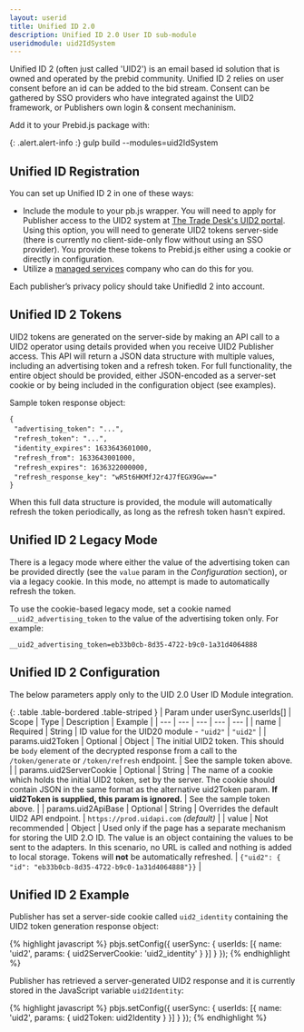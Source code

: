 ```yaml
---
layout: userid
title: Unified ID 2.0
description: Unified ID 2.0 User ID sub-module
useridmodule: uid2IdSystem
---
```



Unified ID 2 (often just called 'UID2') is an email based id solution that is owned and operated by the prebid community.  Unified ID 2 relies on user consent before an id can be added to the bid stream.  Consent can be gathered by SSO providers who have integrated against the UID2 framework, or Publishers own login & consent mechaninism.

Add it to your Prebid.js package with:

{: .alert.alert-info :}
gulp build --modules=uid2IdSystem

## Unified ID Registration

You can set up Unified ID 2 in one of these ways:

- Include the module to your pb.js wrapper. You will need to apply for Publisher access to the UID2 system at [The Trade Desk's UID2 portal](https://www.thetradedesk.com/us/about-us/industry-initiatives/unified-id-solution-2-0#request-access). Using this option, you will need to generate UID2 tokens server-side (there is currently no client-side-only flow without using an SSO provider). You provide these tokens to Prebid.js either using a cookie or directly in configuration.
- Utilize a [managed services](https://prebid.org/product-suite/managed-services/) company who can do this for you.

Each publisher’s privacy policy should take UnifiedId 2 into account.

## Unified ID 2 Tokens

UID2 tokens are generated on the server-side by making an API call to a UID2 operator using details provided when you receive UID2 Publisher access. This API will return a JSON data structure with multiple values, including an advertising token and a refresh token. For full functionality, the entire object should be provided, either JSON-encoded as a server-set cookie or by being included in the configuration object (see examples).

Sample token response object:

`{`<br />&nbsp;&nbsp;`"advertising_token": "...",`<br />&nbsp;&nbsp;`"refresh_token": "...",`<br />&nbsp;&nbsp;`"identity_expires": 1633643601000,`<br />&nbsp;&nbsp;`"refresh_from": 1633643001000,`<br />&nbsp;&nbsp;`"refresh_expires": 1636322000000,`<br />&nbsp;&nbsp;`"refresh_response_key": "wR5t6HKMfJ2r4J7fEGX9Gw=="`<br />`}`

When this full data structure is provided, the module will automatically refresh the token periodically, as long as the refresh token hasn't expired.

## Unified ID 2 Legacy Mode

There is a legacy mode where either the value of the advertising token can be provided directly (see the `value` param in the *Configuration* section), or via a legacy cookie. In this mode, no attempt is made to automatically refresh the token.

To use the cookie-based legacy mode, set a cookie named `__uid2_advertising_token` to the value of the advertising token only. For example:

`__uid2_advertising_token=eb33b0cb-8d35-4722-b9c0-1a31d4064888`

## Unified ID 2 Configuration

The below parameters apply only to the UID 2.0 User ID Module integration.

{: .table .table-bordered .table-striped }
| Param under userSync.userIds[] | Scope | Type | Description | Example |
| --- | --- | --- | --- | --- |
| name | Required | String | ID value for the UID20 module - `"uid2"` | `"uid2"` |
| params.uid2Token | Optional | Object | The initial UID2 token. This should be `body` element of the decrypted response from a call to the `/token/generate` or `/token/refresh` endpoint. | See the sample token above. |
| params.uid2ServerCookie | Optional | String | The name of a cookie which holds the initial UID2 token, set by the server. The cookie should contain JSON in the same format as the alternative uid2Token param. **If uid2Token is supplied, this param is ignored.** | See the sample token above. |
| params.uid2ApiBase | Optional | String | Overrides the default UID2 API endpoint. | `https://prod.uidapi.com` _(default)_ |
| value | Not recommended | Object | Used only if the page has a separate mechanism for storing the UID 2.O ID. The value is an object containing the values to be sent to the adapters. In this scenario, no URL is called and nothing is added to local storage. Tokens will **not** be automatically refreshed. | `{"uid2": { "id": "eb33b0cb-8d35-4722-b9c0-1a31d4064888"}}` |

## Unified ID 2 Example

Publisher has set a server-side cookie called `uid2_identity` containing the UID2 token generation response object:

{% highlight javascript %}
pbjs.setConfig({
    userSync: {
        userIds: [{
            name: 'uid2',
            params: {
                uid2ServerCookie: 'uid2_identity'
            }
        }]
    }
});
{% endhighlight %}

Publisher has retrieved a server-generated UID2 response and it is currently stored in the JavaScript variable `uid2Identity`:

{% highlight javascript %}
pbjs.setConfig({
    userSync: {
        userIds: [{
            name: 'uid2',
            params: {
                uid2Token: uid2Identity
            }
        }]
    }
});
{% endhighlight %}
